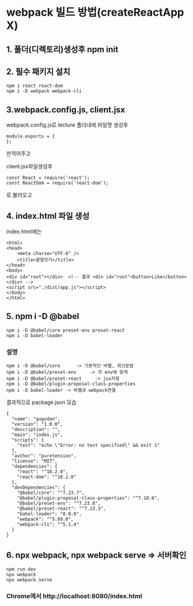 # webpack 빌드 방법(createReactApp X)

## 1. 폴더(디렉토리)생성후 npm init

## 2. 필수 패키지 설치

```
npm i react react-dom
npm i -D webpack webpack-cli
```

## 3.webpack.config.js, client.jsx

webpack.config.js로 lecture 폴더내에 파일명 생성후
```
module.exports = {
};
```
 만적어주고


client.jsx파일생성후 
```
const React = require('react');
const ReactDom = require('react-dom’);
```
로 불러오고

## 4. index.html 파일 생성
index.html에는
```
<html>
<head>
    <meta charse="UTF-8" />
    <title>끝말잇기</title>
</head>
<body>
<div id="root"></div>  <!-- 결과 <div id="root"<button>Like</button></div> -->
<script src="./dist/app.js"></script>
</body>
</html>
```

## 5. npm i -D @babel
```
npm i -D @babel/core preset-env preset-react
npm i -D babel-loader
```
### 설명 
```
npm i -D @babel/core      -> 기본적인 바벨, 최신문법 
npm i -D @babel/preset-env     -> 각 env에 맞게 
npm i -D @babel/preset-react     -> jsx지원 
npm i -D @babel/plugin-proposal-class-properties
npm i -D babel-loader -> 바벨과 webpack연결

```

결과적으로 package.json 모습
```
{
  "name": "gugudan",
  "version": "1.0.0",
  "description": "",
  "main": "index.js",
  "scripts": {
    "test": "echo \"Error: no test specified\" && exit 1"
  },
  "author": "puretension",
  "license": "MIT",
  "dependencies": {
    "react": "^18.2.0",
    "react-dom": "^18.2.0"
  },
  "devDependencies": {
    "@babel/core": "^7.23.7",
    "@babel/plugin-proposal-class-properties": "^7.18.6",
    "@babel/preset-env": "^7.23.8",
    "@babel/preset-react": "^7.23.3",
    "babel-loader": "8.0.0",
    "webpack": "^5.89.0",
    "webpack-cli": "^5.1.4"
  }
}
```

## 6. npx webpack, npx webpack serve => 서버확인

```
npm run dev
npx webpack
npx webpack serve
```

### Chrome에서 http://localhost:8080/index.html